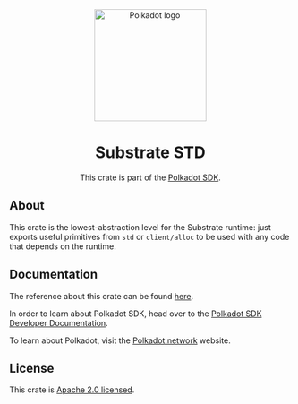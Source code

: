 <div align="center">

<img src="https://raw.githubusercontent.com/paritytech/polkadot-sdk/rzadp/readmes/docs/images/Polkadot_Logo_Horizontal_Pink_BlackOnWhite.png" alt="Polkadot logo" width="200">

# Substrate STD

This crate is part of the [Polkadot SDK](https://github.com/paritytech/polkadot-sdk/).

</div>

## About

This crate is the lowest-abstraction level for the Substrate runtime: just exports useful primitives from `std`
or `client/alloc` to be used with any code that depends on the runtime.

## Documentation

The reference about this crate can be found [here](https://paritytech.github.io/polkadot-sdk/master/sp_std).

In order to learn about Polkadot SDK, head over to the [Polkadot SDK Developer Documentation](https://paritytech.github.io/polkadot-sdk/master/polkadot_sdk_docs/index.html).

To learn about Polkadot, visit the [Polkadot.network](https://polkadot.network/) website.

## License

This crate is [Apache 2.0 licensed](https://spdx.org/licenses/Apache-2.0.html).
